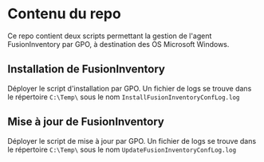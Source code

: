 # Contenu du repo
Ce repo contient deux scripts permettant la gestion de l'agent FusionInventory par GPO, à destination des OS Microsoft Windows.
## Installation de FusionInventory
Déployer le script d'installation par GPO.
Un fichier de logs se trouve dans le répertoire ```C:\Temp\``` sous le nom ```InstallFusionInventoryConfLog.log```
## Mise à jour de FusionInventory
Déployer le script de mise à jour par GPO.
Un fichier de logs se trouve dans le répertoire ```C:\Temp\``` sous le nom ```UpdateFusionInventoryConfLog.log```